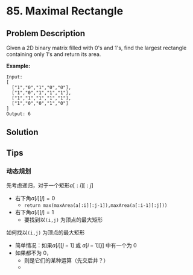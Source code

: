 # 85. Maximal Rectangle



## Problem Description



Given a 2D binary matrix filled with 0's and 1's, find the largest rectangle containing only 1's and return its area.

**Example:**

```
Input:
[
  ["1","0","1","0","0"],
  ["1","0","1","1","1"],
  ["1","1","1","1","1"],
  ["1","0","0","1","0"]
]
Output: 6
```



## Solution







## Tips



### 动态规划



先考虑递归，对于一个矩形$a[:i][:j]$

- 右下角$a[i][j]=0$  
  - `return max(maxArea(a[:i][:j-1]),maxArea(a[:i-1][:j]))`
- 右下角$a[i][j]=1$
  - 要找到以`(i,j)` 为顶点的最大矩形



如何找以`(i,j)` 为顶点的最大矩形

- 简单情况：如果$a[i][j-1]$ 或 $a[i-1][j]$ 中有一个为 0 
- 如果都不为 0，
  - 则是它们的某种运算（先交后并？）
  - 

